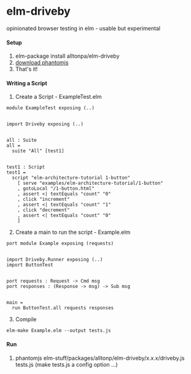 # elm-driveby

opinionated browser testing in elm - usable but experimental

#### Setup ####
1. elm-package install alltonpa/elm-driveby
2. [download phantomjs](http://phantomjs.org/download.html)
3. That's it!

#### Writing a Script ####

1. Create a Script - ExampleTest.elm

 ```
 module ExampleTest exposing (..)


 import Driveby exposing (..)


 all : Suite
 all =
   suite "All" [test1]


 test1 : Script
 test1 =
   script "elm-architecture-tutorial 1-button"
     [ serve "examples/elm-architecture-tutorial/1-button"
     , gotoLocal "/1-button.html"
     , assert <| textEquals "count" "0"
     , click "increment"
     , assert <| textEquals "count" "1"
     , click "decrement"
     , assert <| textEquals "count" "0"
     ]
 ```


2. Create a main to run the script - Example.elm

 ```
 port module Example exposing (requests)


 import Driveby.Runner exposing (..)
 import ButtonTest


 port requests : Request -> Cmd msg
 port responses : (Response -> msg) -> Sub msg


 main =
   run ButtonTest.all requests responses
```

3. Compile

```elm-make Example.elm --output tests.js```


#### Run ###
1. phantomjs elm-stuff/packages/alltonp/elm-driveby/x.x.x/driveby.js tests.js
(make tests.js a config option ...)